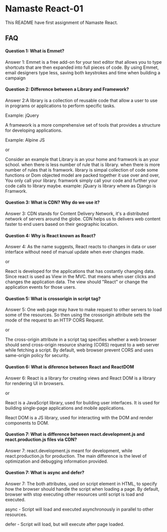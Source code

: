 
# Namaste React-01

This README have first assignment of Namaste React.


## FAQ

#### Question 1: What is Emmet?

Answer 1: Emmet is a free add-on for your text editor that allows you to type shortcuts that are
then expanded into full pieces of code. By using Emmet, email designers type less, 
saving both keystrokes and time when building a campaign

#### Question 2: Difference between a Library and Framework?

Answer 2:A library is a collection of reusable code that allow a user to use in programs or applications to perform specific tasks.

Example: jQuery

A framework is a more comprehensive set of tools that provides a structure for developing applications.

Example: Alpine JS

or 

Consider an example that Library is an your home and framwork is an your school.
when there is less number of rule that is library.
when there is more number of rules that is framwork.
library is simpal collection of code some functions or Dom objected model are packed together it use over and over, You only call your library.
framwork simply call your code and further your code calls to library maybe.
example: jQuary is library where as Django is Framwork.

#### Question 3: What is CDN? Why do we use it?

Answer 3: CDN stands for Content Delivery Network, it's a distributed network of servers around the globe. CDN helps us to delivers web content faster to end users based on their geographic location.

#### Question 4: Why is React known as React?

Answer 4: As the name suggests, React reacts to changes in data or user interface without need of manual update when ever changes made.

or

React is developed for the applications that has costantly changing data. Since react is used as View in 
the MVC. that means when user clicks and changes the application data. The view should "React" or change the application
events for those users.

#### Question 5:  What is crossorigin in script tag?

Answer 5: One web page may have to make request to other servers to load some of the resources. So then using the crossorigin
attribute sets the mode of the request to an HTTP CORS Request.

or

The cross-origin attribute in a script tag specifies whether a web browser should send cross-origin resource sharing (CORS) 
request to a web server while fetching a script. By default, web browser prevent CORS and uses same-origin policy for security.


#### Question 6: What is diference between React and ReactDOM


Answer 6: React is a library for creating views and React DOM is a library for rendering UI in browsers.

or

React is a JavaScript library, used for building user interfaces. It is used for building single-page applications and mobile applications.

React DOM is a JS library, used for interacting with the DOM and render components to DOM.

#### Question 7:  What is difference between react.development.js and react.production.js files via CDN?


Answer 7: react.development.js meant for development, while react.production.js for production. The main difference is the level of optimization and debugging information provided.


#### Question 7:   What is async and defer? 


Answer 7: The both attributes, used on script element in HTML, to specify how the browser should handle the script when loading a page. By default, browser with stop executing other resources until script is load and executed.

async - Script will load and executed asynchronously in parallel to other resources.

defer - Script will load, but will execute after page loaded.